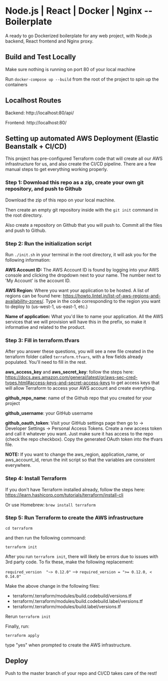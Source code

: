 # Node.js | React | Docker | Nginx -- Boilerplate

A ready to go Dockerized boilerplate for any web project, with Node.js backend, React frontend and Nginx proxy. 

## Build and Test Locally

Make sure nothing is running on port 80 of your local machine

Run `docker-compose up --build` from the root of the project to spin up the containers

## Localhost Routes 
Backend: http://localhost:80/api/

Frontend: http://localhost:80/

## Setting up automated AWS Deployment (Elastic Beanstalk + CI/CD)

This project has pre-configured Terraform code that will create all our AWS infrastructure for us, and also create the CI/CD pipeline. There are a few manual steps to get everything working properly.

### Step 1: Download this repo as a zip, create your own git repository, and push to Github

Download the zip of this repo on your local machine. 

Then create an empty git repository inside with the `git init` command in the root directory. 

Also create a repository on Github that you will push to. Commit all the files and push to Github.

### Step 2: Run the initialization script
Run `./init.sh` in your terminal in the root directory, it will ask you for the following information:

**AWS Account ID:** The AWS Account ID is found by logging into your AWS console and clicking the dropdown next to your name. The number next to 'My Account' is the account ID.

**AWS Region:** Where you want your application to be hosted. A list of regions can be found here: https://howto.lintel.in/list-of-aws-regions-and-availability-zones/. Type in the code corresponding to the region you want to deploy to (us-west-1, us-east-1, etc.)

**Name of application:** What you'd like to name your application. All the AWS services that we will provision will have this in the prefix, so make it informative and related to the product.

### Step 3: Fill in terraform.tfvars

After you answer these questions, you will see a new file created in the terraform folder called `terraform.tfvars`, with a few fields already populated. You'll need to fill in the rest.

**aws_access_key** and **aws_secret_key**: follow the steps here: https://docs.aws.amazon.com/general/latest/gr/aws-sec-cred-types.html#access-keys-and-secret-access-keys to get access keys that will allow Terraform to access your AWS account and create everything.

**github_repo_name**: name of the Github repo that you created for your project

**github_username**: your GitHub username

**github_oauth_token**: Visit your GitHub settings page then go to -> Developer Settings -> Personal Access Tokens. Create a new access token and call it whatever you want. Just make sure it has access to the repo (check the repo checkbox). Copy the generated OAuth token into the tfvars file.

**NOTE:** If you want to change the aws_region, application_name, or aws_account_id, rerun the init script so that the variables are consistent everywhere.

### Step 4: Install Terraform

If you don't have Terraform installed already, follow the steps here: https://learn.hashicorp.com/tutorials/terraform/install-cli

Or use Homebrew: `brew install terraform`

### Step 5: Run Terraform to create the AWS infrastructure

`cd terraform` 

and then run the following commoand:

`terraform init`

After you run `terraform init`, there will likely be errors due to issues with 3rd party code. To fix these, make the following replacement:

`required_version  "~> 0.12.0"` --> `required_version = ">= 0.12.0, < 0.14.0"`

Make the above change in the following files:
- terraform/.terraform/modules/build.codebuild/versions.tf
- terraform/.terraform/modules/build.codebuild.label/versions.tf
- terraform/.terraform/modules/build.label/versions.tf

Rerun `terraform init`

Finally, run:

`terraform apply`

type "yes" when prompted to create the AWS infrastructure.

## Deploy

Push to the master branch of your repo and CI/CD takes care of the rest!
